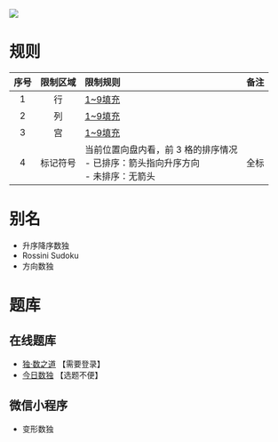![](https://cn.sudoku.today/pic/02/rossini/43974_221512.png)

# 规则
| 序号 | 限制区域 | 限制规则 | 备注 |
| :---: | :---: | :--- | :--- |
| 1 | 行 | [1~9填充] | |
| 2 | 列 | [1~9填充] | |
| 3 | 宫 | [1~9填充] | |
| 4 | 标记符号 | 当前位置向盘内看，前 3 格的排序情况<br/>- 已排序：箭头指向升序方向<br/>- 未排序：无箭头 | 全标 |

# 别名
- 升序降序数独
- Rossini Sudoku
- 方向数独

# 题库

## 在线题库
- [独·数之道](http://www.sudokufans.org.cn/lx/game.index.php?type=px) 【需要登录】
- [今日数独](https://cn.sudoku.today/g-rossini-sudoku/) 【选题不便】

## 微信小程序
- 变形数独

[1~9填充]: ../../../rules.md#1~9填充